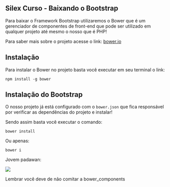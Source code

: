 ## Silex Curso - Baixando o Bootstrap

Para baixar o Framework Bootstrap utilizaremos o Bower que é um 
gerenciador de componentes de front-end que pode ser utilizado
em qualquer projeto até mesmo o nosso que é PHP!

Para saber mais sobre o projeto acesse o link: [bower.io](bower.io)

## Instalação

Para instalar o Bower no projeto basta você executar em seu terminal
o link:

```
npm install -g bower
```

## Instalação do Bootstrap

O nosso projeto já está configurado com o `bower.json` que fica
responsável por verificar as dependências do projeto e instalar!

Sendo assim basta você executar o comando:

```
bower install
```

Ou apenas:

```
bower i
```

Jovem padawan:

![](http://st-peters.bournemouth.sch.uk/tlplus/wp-content/uploads/2014/01/Yoda-and-Luke-620x410.jpg)

Lembrar você deve de não comitar a bower_components